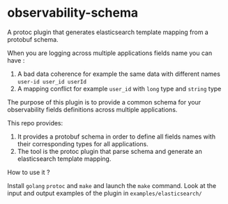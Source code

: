 # observability-schema
A protoc plugin that generates elasticsearch template mapping from a protobuf schema.

When you are logging across multiple applications fields name you can have :
1. A bad data coherence for example the same data with different names `user-id user_id userId`
2. A mapping conflict for example `user_id` with `long` type and `string` type

The purpose of this plugin is to provide a common schema for your observability fields definitions across multiple applications.

This repo provides:

1. It provides a protobuf schema in order to define all fields names with their corresponding types for all applications.
2. The tool is the protoc plugin that parse schema and generate an elasticsearch template mapping.

How to use it ?

Install `golang` `protoc` and `make` and launch the `make` command.
Look at the input and output examples of the plugin  in `examples/elasticsearch/`
